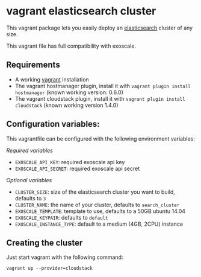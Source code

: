 # vagrant elasticsearch cluster

This vagrant package lets you easily deploy an [elasticsearch](http://elasticsearch.org)
cluster of any size.

This vagrant file has full compatibility with exoscale.

## Requirements

- A working [vagrant](https://vagrantup.com) installation
- The vagrant hostmanager plugin, install it with `vagrant plugin install hostmanager` (known working version: 0.6.0)
- The vagrant cloudstack plugin, install it with `vagrant plugin install cloudstack` (known working version 1.4.0)

## Configuration variables:

This vagrantfile can be configured with the following environment variables:

*Required variables*

- `EXOSCALE_API_KEY`: required exoscale api key
- `EXOSCALE_API_SECRET`: required exoscale api secret

*Optional variables*

- `CLUSTER_SIZE`: size of the elasticsearch cluster you want to build, defaults to `3`
- `CLUSTER_NAME`: the name of your cluster, defaults to `search_cluster`
- `EXOSCALE_TEMPLATE`: template to use, defaults to a 50GB ubuntu 14.04
- `EXOSCALE_KEYPAIR`: defaults to `default`
- `EXOSCALE_INSTANCE_TYPE`: default to a medium (4GB, 2CPU) instance

## Creating the cluster

Just start vagrant with the following command:

```
vagrant up --provider=cloudstack
```




